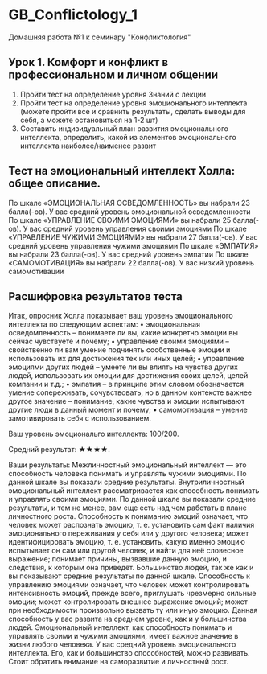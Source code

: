 # GB_Conflictology_1
Домашняя работа №1 к семинару "Конфликтология"

## Урок 1. Комфорт и конфликт в профессиональном и личном общении
1. Пройти тест на определение уровня Знаний с лекции
2. Пройти тест на определение уровня эмоционального интеллекта (можете пройти все и сравнить результаты, сделать выводы для себя, а можете остановиться на 1-2 шт)
3. Составить индивидуальный план развития эмоционального интеллекта, определить, какой из элементов эмоционального интеллекта наиболее/наименее развит

## Тест на эмоциональный интеллект Холла: общее описание.
По шкале «ЭМОЦИОНАЛЬНАЯ ОСВЕДОМЛЕННОСТЬ» вы набрали 23 балла(-ов). У вас средний уровень эмоциональной осведомленности
По шкале «УПРАВЛЕНИЕ СВОИМИ ЭМОЦИЯМИ» вы набрали 25 балла(-ов). У вас средний уровень управления своими эмоциями
По шкале «УПРАВЛЕНИЕ ЧУЖИМИ ЭМОЦИЯМИ» вы набрали 27 балла(-ов). У вас средний уровень управления чужими эмоциями
По шкале «ЭМПАТИЯ» вы набрали 23 балла(-ов). У вас средний уровень эмпатии
По шкале «САМОМОТИВАЦИЯ» вы набрали 22 балла(-ов). У вас низкий уровень самомотивации

## Расшифровка результатов теста
Итак, опросник Холла показывает ваш уровень эмоционального интеллекта по следующим аспектам:
•	эмоциональная осведомленность – понимаете ли вы, какие конкретно эмоции вы сейчас чувствуете и почему;
•	управление своими эмоциями – свойственно ли вам умение подчинять сообственные эмоции и использовать их для достижения тех или иных целей;
•	управление эмоциями других людей – умеете ли вы влиять на чувства других людей, использовать их эмоции для достижения своих целей, целей компании и т.д.;
•	эмпатия – в принципе этим словом обозначается умение сопереживать, сочувствовать, но в данном контексте важнее другое значение – понимание, какие чувства и эмоции испытывают другие люди в данный момент и почему;
•	самомотивация – умение замотивировать себя с использованием. 

Ваш уровень эмоциональго интеллекта: 100/200. 

Средний результат: ★★★★. 

Ваши результаты: Межличностный эмоциональный интеллект — это способность человека понимать и управлять чужими эмоциями. По данной шкале вы показали средние результаты.
Внутриличностный эмоциональный интеллект рассматривается как способность понимать и управлять своими эмоциями. По данной шкале вы показали средние результаты, и тем не менее, вам еще есть над чем работать в плане личностного роста.
Способность к пониманию эмоций означает, что человек может распознать эмоцию, т. е. установить сам факт наличия эмоционального переживания у себя или у другого человека; может идентифицировать эмоцию, т. е. установить, какую именно эмоцию испытывает он сам или другой человек, и найти для неё словесное выражение; понимает причины, вызвавшие данную эмоцию, и следствия, к которым она приведёт. Большинство людей, так же как и вы показывают средние результаты по данной шкале.
Способность к управлению эмоциями означает, что человек может контролировать интенсивность эмоций, прежде всего, приглушать чрезмерно сильные эмоции; может контролировать внешнее выражение эмоций; может при необходимости произвольно вызвать ту или иную эмоцию. Данная способность у вас развита на среднем уровне, как и у большинства людей.
Эмоциональный интеллект, как способность понимать и управлять своими и чужими эмоциями, имеет важное значение в жизни любого человека. У вас средний уровень эмоционального интеллекта. Его, как и большинство способностей, можно развивать. Стоит обратить внимание на саморазвитие и личностный рост.
